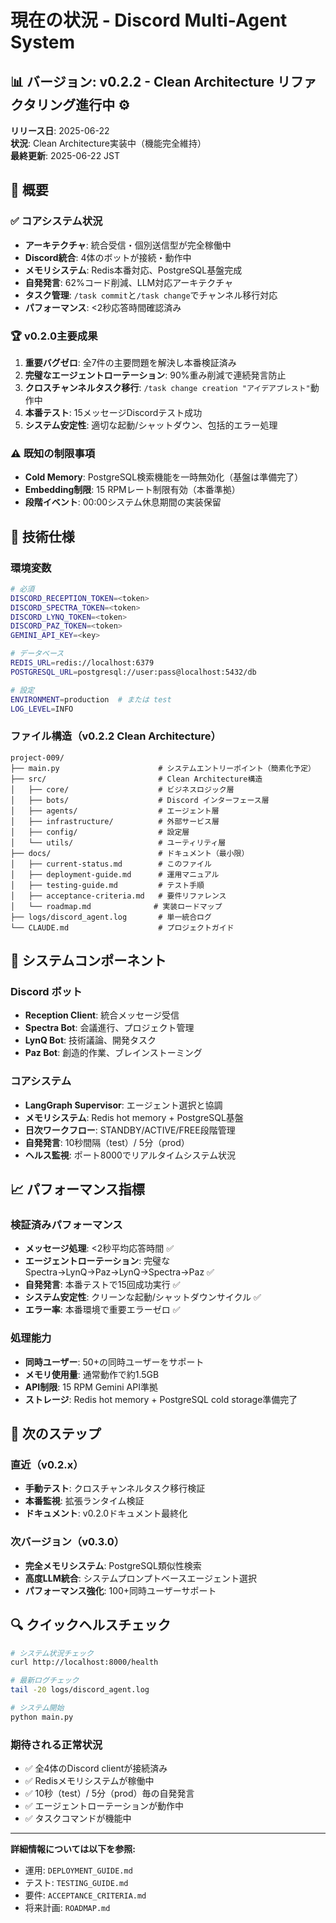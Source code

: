 # 現在の状況 - Discord Multi-Agent System

## 📊 バージョン: v0.2.2 - Clean Architecture リファクタリング進行中 ⚙️

**リリース日**: 2025-06-22  
**状況**: Clean Architecture実装中（機能完全維持）  
**最終更新**: 2025-06-22 JST  

## 🎯 概要

### ✅ **コアシステム状況**
- **アーキテクチャ**: 統合受信・個別送信型が完全稼働中
- **Discord統合**: 4体のボットが接続・動作中
- **メモリシステム**: Redis本番対応、PostgreSQL基盤完成
- **自発発言**: 62%コード削減、LLM対応アーキテクチャ
- **タスク管理**: `/task commit`と`/task change`でチャンネル移行対応
- **パフォーマンス**: <2秒応答時間確認済み

### 🏆 **v0.2.0主要成果**
1. **重要バグゼロ**: 全7件の主要問題を解決し本番検証済み
2. **完璧なエージェントローテーション**: 90%重み削減で連続発言防止
3. **クロスチャンネルタスク移行**: `/task change creation "アイデアブレスト"`動作中
4. **本番テスト**: 15メッセージDiscordテスト成功
5. **システム安定性**: 適切な起動/シャットダウン、包括的エラー処理

### ⚠️ **既知の制限事項**
- **Cold Memory**: PostgreSQL検索機能を一時無効化（基盤は準備完了）
- **Embedding制限**: 15 RPMレート制限有効（本番準拠）
- **段階イベント**: 00:00システム休息期間の実装保留

## 🔧 **技術仕様**

### **環境変数**
```bash
# 必須
DISCORD_RECEPTION_TOKEN=<token>
DISCORD_SPECTRA_TOKEN=<token>
DISCORD_LYNQ_TOKEN=<token>
DISCORD_PAZ_TOKEN=<token>
GEMINI_API_KEY=<key>

# データベース
REDIS_URL=redis://localhost:6379
POSTGRESQL_URL=postgresql://user:pass@localhost:5432/db

# 設定
ENVIRONMENT=production  # または test
LOG_LEVEL=INFO
```

### **ファイル構造（v0.2.2 Clean Architecture）**
```
project-009/
├── main.py                      # システムエントリーポイント（簡素化予定）
├── src/                         # Clean Architecture構造
│   ├── core/                    # ビジネスロジック層
│   ├── bots/                    # Discord インターフェース層
│   ├── agents/                  # エージェント層
│   ├── infrastructure/          # 外部サービス層
│   ├── config/                  # 設定層
│   └── utils/                   # ユーティリティ層
├── docs/                        # ドキュメント（最小限）
│   ├── current-status.md        # このファイル
│   ├── deployment-guide.md      # 運用マニュアル
│   ├── testing-guide.md         # テスト手順
│   ├── acceptance-criteria.md   # 要件リファレンス
│   └── roadmap.md              # 実装ロードマップ
├── logs/discord_agent.log       # 単一統合ログ
└── CLAUDE.md                    # プロジェクトガイド
```

## 🚀 **システムコンポーネント**

### **Discord ボット**
- **Reception Client**: 統合メッセージ受信
- **Spectra Bot**: 会議進行、プロジェクト管理
- **LynQ Bot**: 技術議論、開発タスク
- **Paz Bot**: 創造的作業、ブレインストーミング

### **コアシステム**
- **LangGraph Supervisor**: エージェント選択と協調
- **メモリシステム**: Redis hot memory + PostgreSQL基盤
- **日次ワークフロー**: STANDBY/ACTIVE/FREE段階管理
- **自発発言**: 10秒間隔（test）/ 5分（prod）
- **ヘルス監視**: ポート8000でリアルタイムシステム状況

## 📈 **パフォーマンス指標**

### **検証済みパフォーマンス**
- **メッセージ処理**: <2秒平均応答時間 ✅
- **エージェントローテーション**: 完璧なSpectra→LynQ→Paz→LynQ→Spectra→Paz ✅
- **自発発言**: 本番テストで15回成功実行 ✅
- **システム安定性**: クリーンな起動/シャットダウンサイクル ✅
- **エラー率**: 本番環境で重要エラーゼロ ✅

### **処理能力**
- **同時ユーザー**: 50+の同時ユーザーをサポート
- **メモリ使用量**: 通常動作で約1.5GB
- **API制限**: 15 RPM Gemini API準拠
- **ストレージ**: Redis hot memory + PostgreSQL cold storage準備完了

## 🏁 **次のステップ**

### **直近（v0.2.x）**
- **手動テスト**: クロスチャンネルタスク移行検証
- **本番監視**: 拡張ランタイム検証
- **ドキュメント**: v0.2.0ドキュメント最終化

### **次バージョン（v0.3.0）**
- **完全メモリシステム**: PostgreSQL類似性検索
- **高度LLM統合**: システムプロンプトベースエージェント選択
- **パフォーマンス強化**: 100+同時ユーザーサポート

## 🔍 **クイックヘルスチェック**

```bash
# システム状況チェック
curl http://localhost:8000/health

# 最新ログチェック
tail -20 logs/discord_agent.log

# システム開始
python main.py
```

### **期待される正常状況**
- ✅ 全4体のDiscord clientが接続済み
- ✅ Redisメモリシステムが稼働中
- ✅ 10秒（test）/ 5分（prod）毎の自発発言
- ✅ エージェントローテーションが動作中
- ✅ タスクコマンドが機能中

---

**詳細情報については以下を参照:**
- 運用: `DEPLOYMENT_GUIDE.md`
- テスト: `TESTING_GUIDE.md`
- 要件: `ACCEPTANCE_CRITERIA.md`
- 将来計画: `ROADMAP.md`